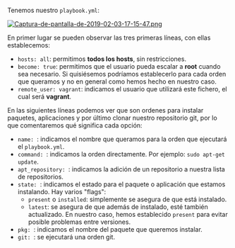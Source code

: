 Tenemos nuestro `playbook.yml`:

[![Captura-de-pantalla-de-2019-02-03-17-15-47.png](https://i.postimg.cc/0QrzXp1C/Captura-de-pantalla-de-2019-02-03-17-15-47.png)](https://postimg.cc/r0XyKRmd)

En primer lugar se pueden observar las tres primeras líneas, con ellas establecemos:
  - `hosts: all`: permitimos **todos los hosts**, sin restricciones.
  - `become: true`: permitimos que el usuario pueda escalar a **root** cuando sea necesario. Si quisiésemos podríamos establecerlo para cada orden que queramos y no en general como hemos hecho en nuestro caso.
  - `remote_user: vagrant`: indicamos el usuario que utilizará este fichero, el cual será **vagrant**.
  
 En las siguientes líneas podemos ver que son ordenes para instalar paquetes, aplicaciones y por último clonar nuestro repositorio git, por lo que comentaremos qué significa cada opción:
  - `name: `: indicamos el nombre que queramos para la orden que ejecutará el `playbook.yml`.
  - `command: `: indicamos la orden directamente. Por ejemplo: `sudo apt-get update`.
  - `apt_repository: `: indicamos la adición de un repositorio a nuestra lista de repositorios.
  - `state: `: indicamos el estado para el paquete o aplicación que estamos instalando. Hay varios "flags":
    - `present` o `installed`: simplemente se asegura de que está instalado.
    - `latest`: se asegura de que además de instalado, esté también actualizado.
    En nuestro caso, hemos establecido `present` para evitar posible problemas entre versiones.
  - `pkg: `: indicamos el nombre del paquete que queremos instalar.
  - `git: `: se ejecutará una orden git.
    
